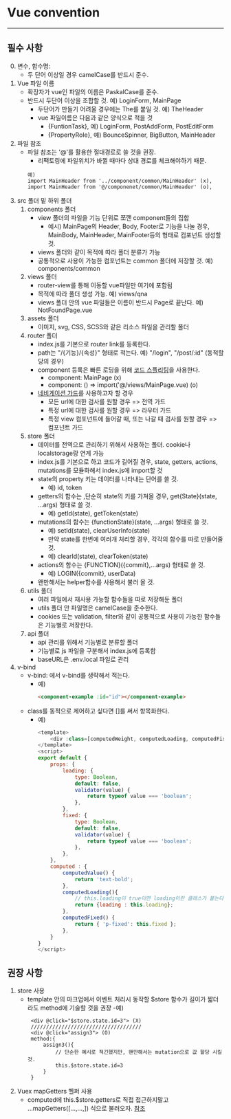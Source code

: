 # Vue convention 
---
## 필수 사항
0. 변수, 함수명:
    - 두 단어 이상일 경우 camelCase를 반드시 준수.
1. Vue 파일 이름
    - 확장자가 vue인 파일의 이름은 PaskalCase를 준수.
    - 반드시 두단어 이상을 조합할 것. 예) LoginForm, MainPage
        - 두단어가 만들기 어려울 경우에는 The를 붙일 것. 예) TheHeader
        - vue 파일이름은 다음과 같은 양식으로 적을 것
            - {FuntionTask}, 예) LoginForm, PostAddForm, PostEditForm
            - {PropertyRole}, 예) BounceSpinner, BigButton, MainHeader
2. 파일 참조
    - 파일 참조는 '@'를 활용한 절대경로로 쓸 것을 권장.
        -  리팩토링에 파일위치가 바뀔 때마다 상대 경로를 체크해야하기 때문.
        ```
        예) 
        import MainHeader from '../component/common/MainHeader' (x),
        import MainHeader from '@/componenet/common/MainHeader' (o),
3. src 폴더 밑 하위 폴더
    1. components 폴더
        - view 폴더의 파일을 기능 단위로 쪼깬 component들의 집합
            - 예시) MainPage의 Header, Body, Footer로 기능을 나눌 경우, MainBody, MainHeader, MainFooter등의 형태로 컴포넌트 생성할 것.
        - views 폴더와 같이 목적에 따라 폴더 분류가 가능
        - 공통적으로 사용이 가능한 컴포넌트는 common 폴더에 저장할 것. 예) components/common
    2. views 폴더
        - router-view를 통해 이동할 vue파일만 여기에 포함됨
        - 목적에 따라 폴더 생성 가능. 예) views/qna
        - views 폴더 안의 vue 파일들은 이름이 반드시 Page로 끝난다. 예) NotFoundPage.vue
    3. assets 폴더
        - 이미지, svg, CSS, SCSS와 같은 리소스 파일을 관리할 폴더
    4. router 폴더
        - index.js를 기본으로 router link를 등록한다.
        - path는 "/{기능}/{속성}" 형태로 적는다. 예) "/login", "/post/:id" (동적할당의 경우)
        - component 등록은 빠른 로딩을 위해 [코드 스플리팅](https://joshua1988.github.io/vue-camp/advanced/code-splitting.html)을 사용한다.
            - component: MainPage                               (x)
            - component: () => import('@/views/MainPage.vue)    (o) 
        - [네비게이션 가드](https://joshua1988.github.io/web-development/vuejs/vue-router-navigation-guards/)를 사용하고자 할 경우 
            - 모든 url에 대한 검사를 원할 경우 => 전역 가드
            - 특정 url에 대한 검사를 원할 경우 => 라우터 가드
            - 특정 view 컴포넌트에 들어갈 때, 또는 나갈 때 검사를 원할 경우 => 컴포넌트 가드
    5. store 폴더
        - 데이터를 전역으로 관리하기 위해서 사용하는 폴더. cookie나 localstorage랑 연계 가능
        - index.js를 기본으로 하고 코드가 길어질 경우, state, getters, actions, mutations를 모듈화해서 index.js에 import할 것
        - state의 property 키는 데이터를 나타내는 단어를 쓸 것. 
            - 예) id, token
        - getters의 함수는 ,단순히 state의 키를 가져올 경우, get{State}(state, ...args) 형태로 쓸 것. 
            - 예) getId(state), getToken(state) 
        - mutations의 함수는 {functionState}(state, ...args) 형태로 쓸 것. 
            - 예) setId(state), clearUserInfo(state) 
            - 만약 state를 한번에 여러개 처리할 경우, 각각의 함수를 따로 만들어줄 것. 
            - 예) clearId(state), clearToken(state)
        - actions의 함수는 {FUNCTION}({commit},...args) 형태로 쓸 것. 
            - 예) LOGIN({commit}, userData)
        - 왠만해서는 helper함수를 사용해서 불러 올 것.
    6. utils 폴더
        - 여러 파일에서 재사용 가능할 함수들을 따로 저장해둔 폴더
        - utils 폴더 안 파일명은 camelCase을 준수한다.
        - cookies 또는 validation, filter와 같이 공통적으로 사용이 가능한 함수들은 기능별로 저장한다.
    7. api 폴더
        - api 관리를 위해서 기능별로 분류할 폴더
        - 기능별로 js 파일을 구분해서 index.js에 등록함
        - baseURL은 .env.local 파일로 관리
4. v-bind
    - v-bind: 에서 v-bind를 생략해서 적는다.
        - 예) 
            ```html
            <component-example :id="id"></component-example>
             ```
    - class를 동적으로 제어하고 싶다면 []를 써서 항목화한다.
        - 예)
            ```js
            <template>
                <div :class=[computedWeight, computedLoading, computedFixed]>
            </template>
            <script>
            export default {
                props: {
                    loading: {
                        type: Boolean,
                        default: false,
                        validator(value) {
                            return typeof value === 'boolean';
                        },
		            },
                    fixed: {
                        type: Boolean,
                        default: false,
                        validator(value) {
                            return typeof value === 'boolean';
                        },
                    },
                },
                computed : {
                    computedValue() {
                        return 'text-bold';
                    },
                    computedLoading(){
                        // this.loading이 true이면 loading이란 클래스가 붙는다.
                        return {loading : this.loading};
                    },
                    computedFixed() {
                        return { 'p-fixed': this.fixed };
                    },
                }
            }
            </script>
            ```

## 권장 사항
1. store 사용
    - template 안의 마크업에서 이벤트 처리시 동작할 $store 함수가 길이가 짧더라도 method에 기술할 것을 권장
        -예)
        ```
         <div @click="$store.state.id=3"> (X) 
         ////////////////////////////////////
         <div @click="assign3"> (O) 
         method:{
             assign3(){
                 // 단순한 예시로 적긴했지만, 왠만해서는 mutation으로 값 할당 시킬 것.
                 this.$store.state.id=3
             }
         }
         ```
2. Vuex mapGetters 헬퍼 사용
    - computed에 this.$store.getters로 직접 접근하지말고 ...mapGetters([...,...,]) 식으로 불러오자. [참조](https://vuex.vuejs.org/kr/guide/getters.html)
